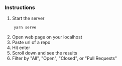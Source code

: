 ### Instructions

1. Start the server

```bash
    yarn serve
```

2. Open web page on your localhost
3. Paste url of a repo
4. Hit enter
5. Scroll down and see the results
6. Filter by "All", "Open", "Closed", or "Pull Requests"
